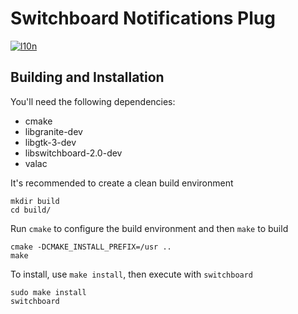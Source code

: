 # Switchboard Notifications Plug
[![l10n](https://l10n.elementary.io/widgets/switchboard/switchboard-plug-notifications/svg-badge.svg)](https://l10n.elementary.io/projects/switchboard/switchboard-plug-notifications)

## Building and Installation

You'll need the following dependencies:

* cmake
* libgranite-dev
* libgtk-3-dev
* libswitchboard-2.0-dev
* valac

It's recommended to create a clean build environment

    mkdir build
    cd build/
    
Run `cmake` to configure the build environment and then `make` to build

    cmake -DCMAKE_INSTALL_PREFIX=/usr ..
    make
    
To install, use `make install`, then execute with `switchboard`

    sudo make install
    switchboard
